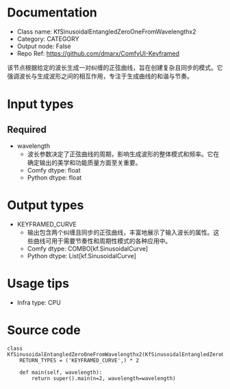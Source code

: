 # Documentation
- Class name: KfSinusoidalEntangledZeroOneFromWavelengthx2
- Category: CATEGORY
- Output node: False
- Repo Ref: https://github.com/dmarx/ComfyUI-Keyframed

该节点根据给定的波长生成一对纠缠的正弦曲线，旨在创建复杂且同步的模式。它强调波长与生成波形之间的相互作用，专注于生成曲线的和谐与节奏。

# Input types
## Required
- wavelength
    - 波长参数决定了正弦曲线的周期，影响生成波形的整体模式和频率。它在确定输出的美学和功能质量方面至关重要。
    - Comfy dtype: float
    - Python dtype: float

# Output types
- KEYFRAMED_CURVE
    - 输出包含两个纠缠且同步的正弦曲线，丰富地展示了输入波长的属性。这些曲线可用于需要节奏性和周期性模式的各种应用中。
    - Comfy dtype: COMBO[kf.SinusoidalCurve]
    - Python dtype: List[kf.SinusoidalCurve]

# Usage tips
- Infra type: CPU

# Source code
```
class KfSinusoidalEntangledZeroOneFromWavelengthx2(KfSinusoidalEntangledZeroOneFromWavelength):
    RETURN_TYPES = ('KEYFRAMED_CURVE',) * 2

    def main(self, wavelength):
        return super().main(n=2, wavelength=wavelength)
```